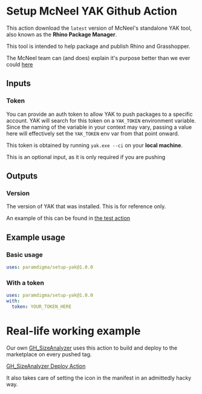 # Setup McNeel YAK Github Action

This action download the `latest` version of McNeel's standalone YAK tool, also known as the **Rhino Package Manager**.

This tool is intended to help package and publish Rhino and Grasshopper.

The McNeel team can (and does) explain it's purpose better than we ever could [here](https://developer.rhino3d.com/guides/yak/what-is-yak/)

## Inputs

### Token

You can provide an auth token to allow YAK to push packages to a specific account. YAK will search for this token on a `YAK_TOKEN` environment variable. Since the naming of the variable in your context may vary, passing a value here will effectively set the `YAK_TOKEN` env var from that point onward.

This token is obtained by running `yak.exe --ci` on your **local machine**.

This is an optional input, as it is only required if you are pushing

## Outputs

### Version

The version of YAK that was installed. This is for reference only.

An example of this can be found in [the test action](.github/workflows/test-action.yml)

## Example usage

### Basic usage

```yaml
uses: paramdigma/setup-yak@1.0.0
```

### With a token

```yaml
uses: paramdigma/setup-yak@1.0.0
with:
  token: YOUR_TOKEN_HERE
```

# Real-life working example

Our own [GH_SizeAnalyzer](https://github.com/Paramdigma/GH_SizeAnalyzer) uses this action to build and deploy to the marketplace on every pushed tag.

[GH_SizeAnalyzer Deploy Action](https://github.com/Paramdigma/GH_SizeAnalyzer/blob/main/.github/workflows/deploy-gh.yml)

It also takes care of setting the icon in the manifest in an admittedly hacky way.
